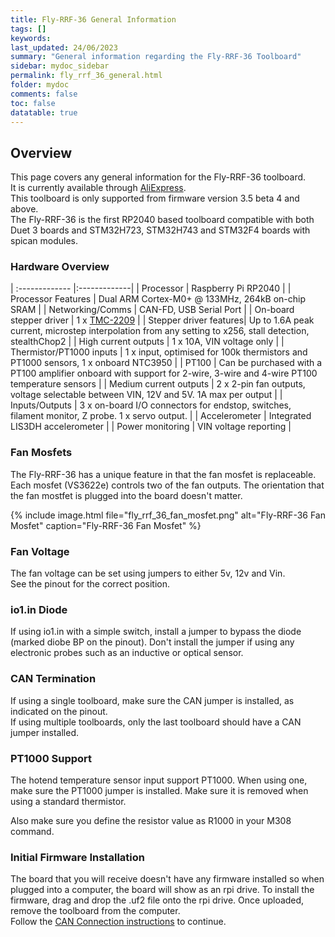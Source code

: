 ```yaml
---
title: Fly-RRF-36 General Information
tags: []
keywords: 
last_updated: 24/06/2023
summary: "General information regarding the Fly-RRF-36 Toolboard"
sidebar: mydoc_sidebar
permalink: fly_rrf_36_general.html
folder: mydoc
comments: false
toc: false
datatable: true
---
```


## Overview

This page covers any general information for the Fly-RRF-36 toolboard.  
It is currently available through [AliExpress](https://www.aliexpress.com/item/1005005710321309.html).  
This toolboard is only supported from firmware version 3.5 beta 4 and above.  
The Fly-RRF-36 is the first RP2040 based toolboard compatible with both Duet 3 boards and STM32H723, STM32H743 and STM32F4 boards with spican modules.  

### Hardware Overview

<div class="datatable-begin"></div>

| :------------- |:-------------|
| Processor | Raspberry Pi RP2040 |
| Processor Features | Dual ARM Cortex-M0+ @ 133MHz, 264kB on-chip SRAM |
| Networking/Comms | CAN-FD, USB Serial Port |
| On-board stepper driver | 1 x [TMC-2209](https://www.trinamic.com/products/integrated-circuits/details/tmc2209-la/) |
| Stepper driver features| Up to 1.6A peak current, microstep interpolation from any setting to x256, stall detection, stealthChop2 |
| High current outputs | 1 x 10A, VIN voltage only |
| Thermistor/PT1000 inputs | 1 x input, optimised for 100k thermistors and PT1000 sensors, 1 x onboard NTC3950 |
| PT100 | Can be purchased with a PT100 amplifier onboard with support for 2-wire, 3-wire and 4-wire PT100 temperature sensors |
| Medium current outputs | 2 x 2-pin fan outputs, voltage selectable between VIN, 12V and 5V. 1A max per output |
| Inputs/Outputs | 3 x on-board I/O connectors for endstop, switches, filament monitor, Z probe. 1 x servo output. |
| Accelerometer | Integrated LIS3DH accelerometer |
| Power monitoring | VIN voltage reporting |

<div class="datatable-end"></div>

### Fan Mosfets

The Fly-RRF-36 has a unique feature in that the fan mosfet is replaceable.
Each mosfet (VS3622e) controls two of the fan outputs.
The orientation that the fan mostfet is plugged into the board doesn't matter.

{% include image.html file="fly_rrf_36_fan_mosfet.png" alt="Fly-RRF-36 Fan Mosfet" caption="Fly-RRF-36 Fan Mosfet" %}

### Fan Voltage

The fan voltage can be set using jumpers to either 5v, 12v and Vin.  
See the pinout for the correct position.  

### io1.in Diode

If using io1.in with a simple switch, install a jumper to bypass the diode (marked diobe BP on the pinout). Don't install the jumper if using any electronic probes such as an inductive or optical sensor.   

### CAN Termination

If using a single toolboard, make sure the CAN jumper is installed, as indicated on the pinout.  
If using multiple toolboards, only the last toolboard should have a CAN jumper installed.

### PT1000 Support

The hotend temperature sensor input support PT1000. When using one, make sure the PT1000 jumper is installed. Make sure it is removed when using a standard thermistor.  

Also make sure you define the resistor value as R1000 in your M308 command.

### Initial Firmware Installation

The board that you will receive doesn't have any firmware installed so when plugged into a computer, the board will show as an rpi drive. To install the firmware, drag and drop the .uf2 file onto the rpi drive. Once uploaded, remove the toolboard from the computer.  
Follow the [CAN Connection instructions](fly_rrf_36_can_connection.html) to continue.  